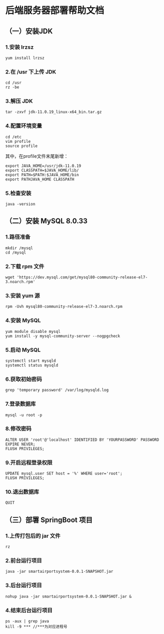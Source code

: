 # 后端服务器部署帮助文档

## （一）安装JDK

### 1.安装 lrzsz

```she&#39;l
yum install lrzsz
```

### 2.在 /usr 下上传 JDK

```shell
cd /usr
rz -be
```

### 3.解压 JDK

```shell
tar -zxvf jdk-11.0.19_linux-x64_bin.tar.gz
```

### 4.配置环境变量

```shell
cd /etc
vim profile
source profile
```

其中，在profile文件末尾新增：

```shell
export JAVA_HOME=/usr/jdk-11.0.19
export CLASSPATH=$JAVA_HOME/lib/
export PATH=$PATH:$JAVA_HOME/bin
export PATHJAVA_HOME CLASSPATH
```

### 5.检查安装

```shell
java -version
```



## （二）安装 MySQL 8.0.33

### 1.路径准备

```shell
mkdir /mysql
cd /mysql
```

### 2.下载 rpm 文件

```shell
wget 'https://dev.mysql.com/get/mysql80-community-release-el7-3.noarch.rpm'
```

### 3.安装 yum 源

```shell
rpm -Uvh mysql80-community-release-el7-3.noarch.rpm
```

### 4.安装 MySQL

```shell
yum module disable mysql
yum install -y mysql-community-server --nogpgcheck
```

### 5.启动 MySQL

```shell
systemctl start mysqld
systemctl status mysqld
```

### 6.获取初始密码

```shell
grep 'temporary password' /var/log/mysqld.log
```

### 7.登录数据库

```shell
mysql -u root -p
```

### 8.修改密码

```shell
ALTER USER 'root'@'localhost' IDENTIFIED BY 'YOURPASSWORD' PASSWORD EXPIRE NEVER;
FLUSH PRIVILEGES;
```

### 9.开启远程登录权限

```shell
UPDATE mysql.user SET host = '%' WHERE user='root';
FLUSH PRIVILEGES;
```

### 10.退出数据库

```shell
QUIT
```



## （三）部署 SpringBoot 项目

### 1.上传打包后的 jar 文件

```shell
rz
```

### 2.前台运行项目

```shell
java -jar smartairportsystem-0.0.1-SNAPSHOT.jar
```

### 3.后台运行项目

```shell
nohup java -jar smartairportsystem-0.0.1-SNAPSHOT.jar &
```

### 4.结束后台运行项目

```shell
ps -aux | grep java
kill -9 ***	//***为对应进程号
```

